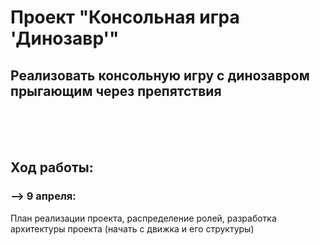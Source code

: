 # Проект "Консольная игра 'Динозавр'"
## Реализовать консольную игру с динозавром прыгающим через препятствия

</br>
</br>
</br>


## Ход работы:
### --> 9 апреля:
План реализации проекта, распределение ролей, разработка архитектуры проекта (начать с движка и его структуры)
